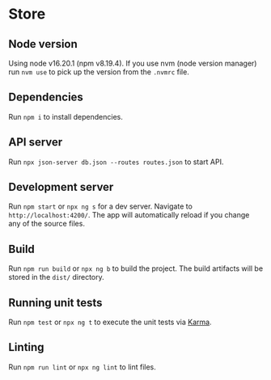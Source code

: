 # Store

## Node version

Using node v16.20.1 (npm v8.19.4). If you use nvm (node version manager) run `nvm use` to pick up the version from the `.nvmrc` file.

## Dependencies

Run `npm i` to install dependencies.

## API server

Run `npx json-server db.json --routes routes.json` to start API.

## Development server

Run `npm start` or `npx ng s` for a dev server. Navigate to `http://localhost:4200/`. The app will automatically reload if you change any of the source files.

## Build

Run `npm run build` or `npx ng b` to build the project. The build artifacts will be stored in the `dist/` directory.

## Running unit tests

Run `npm test` or `npx ng t` to execute the unit tests via [Karma](https://karma-runner.github.io).

## Linting

Run `npm run lint` or `npx ng lint` to lint files.
